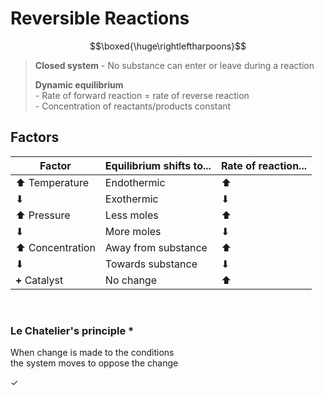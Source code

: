 # Reversible Reactions

$$\boxed{\huge\rightleftharpoons}$$

> **Closed system** - No substance can enter or leave during a reaction
>
> **Dynamic equilibrium** \
> \- Rate of forward reaction = rate of reverse reaction \
> \- Concentration of reactants/products constant

## Factors

| Factor                       | Equilibrium shifts to... | Rate of reaction... |
| ---------------------------- | ------------------------ | ------------------- |
| ⬆ Temperature                | Endothermic              | ⬆                   |
| ⬇                            | Exothermic               | ⬇                   |
| ⬆ Pressure                   | Less moles               | ⬆                   |
| ⬇                            | More moles               | ⬇                   |
| <nobr>⬆ Concentration</nobr> | Away from substance      | ⬆                   |
| ⬇                            | Towards substance        | ⬇                   |
| **+** Catalyst               | No change                | ⬆                   |

<br>

### Le Chatelier's principle \*

When change is made to the conditions \
the system moves to oppose the change

✓
